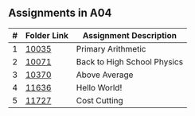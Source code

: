 ##  Assignments in A04

|   #   | Folder Link | Assignment Description |
| :---: | ----------- | ---------------------- |
|   1   | [10035](./10035)    | Primary Arithmetic          |
|   2   | [10071](./10071)    | Back to High School Physics        |
|   3   | [10370](./10370)    | Above Average          |
|   4   | [11636](./11636)    | Hello World!         |
|   5   | [11727](./11727)    | Cost Cutting         |